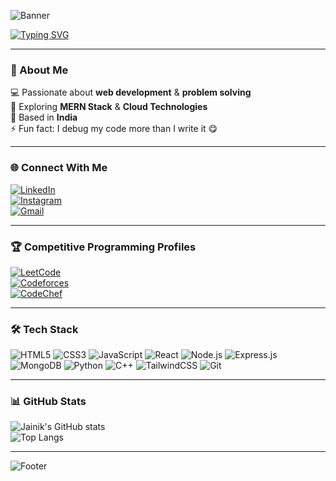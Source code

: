<!-- Banner -->
![Banner](https://capsule-render.vercel.app/api?type=waving&color=0:00c6ff,100:0072ff&height=200&section=header&text=Hey%20There%20👋%20I'm%20Jainik%20Patel&fontSize=40&fontColor=ffffff&fontAlignY=35&animation=fadeIn)

<!-- Typing Intro -->
[![Typing SVG](https://readme-typing-svg.herokuapp.com?font=Fira+Code&size=24&pause=1000&color=00c6ff&width=600&lines=Full-Stack+Developer;MERN+Stack+Learner;Competitive+Programmer;Lifelong+Tech+Explorer)](https://git.io/typing-svg)

---

### 🌟 About Me  
💻 Passionate about **web development** & **problem solving**  
🚀 Exploring **MERN Stack** & **Cloud Technologies**  
📍 Based in **India**  
⚡ Fun fact: I debug my code more than I write it 😋  

---

### 🌐 Connect With Me  
[![LinkedIn](https://img.shields.io/badge/LinkedIn-0A66C2?style=for-the-badge&logo=linkedin&logoColor=white)](https://www.linkedin.com/in/jainik-patel-91b676295/)  
[![Instagram](https://img.shields.io/badge/Instagram-E4405F?style=for-the-badge&logo=instagram&logoColor=white)](https://www.instagram.com/jainik02/)  
[![Gmail](https://img.shields.io/badge/Gmail-D14836?style=for-the-badge&logo=gmail&logoColor=white)](mailto:jainikpatelexample@gmail.com)

---

### 🏆 Competitive Programming Profiles  
[![LeetCode](https://img.shields.io/badge/LeetCode-FFA116?style=for-the-badge&logo=leetcode&logoColor=black)](https://leetcode.com/your_leetcode_username)  
[![Codeforces](https://img.shields.io/badge/Codeforces-1F8ACB?style=for-the-badge&logo=codeforces&logoColor=white)](https://codeforces.com/profile/your_codeforces_username)  
[![CodeChef](https://img.shields.io/badge/CodeChef-5B4638?style=for-the-badge&logo=codechef&logoColor=white)](https://www.codechef.com/users/your_codechef_username)  

---

### 🛠 Tech Stack  
![HTML5](https://img.shields.io/badge/HTML5-E34F26?style=for-the-badge&logo=html5&logoColor=white)
![CSS3](https://img.shields.io/badge/CSS3-1572B6?style=for-the-badge&logo=css3&logoColor=white)
![JavaScript](https://img.shields.io/badge/JavaScript-F7DF1E?style=for-the-badge&logo=javascript&logoColor=black)
![React](https://img.shields.io/badge/React-20232A?style=for-the-badge&logo=react&logoColor=61DAFB)
![Node.js](https://img.shields.io/badge/Node.js-43853D?style=for-the-badge&logo=node.js&logoColor=white)
![Express.js](https://img.shields.io/badge/Express.js-000000?style=for-the-badge&logo=express&logoColor=white)
![MongoDB](https://img.shields.io/badge/MongoDB-4EA94B?style=for-the-badge&logo=mongodb&logoColor=white)
![Python](https://img.shields.io/badge/Python-3776AB?style=for-the-badge&logo=python&logoColor=white)
![C++](https://img.shields.io/badge/C++-00599C?style=for-the-badge&logo=cplusplus&logoColor=white)
![TailwindCSS](https://img.shields.io/badge/Tailwind_CSS-38B2AC?style=for-the-badge&logo=tailwind-css&logoColor=white)
![Git](https://img.shields.io/badge/Git-F05032?style=for-the-badge&logo=git&logoColor=white)

---

### 📊 GitHub Stats  
![Jainik's GitHub stats](https://github-readme-stats.vercel.app/api?username=jainikptl&show_icons=true&theme=tokyonight)  
![Top Langs](https://github-readme-stats.vercel.app/api/top-langs/?username=jainikptl&layout=compact&theme=tokyonight)  

---

<!-- Footer -->
![Footer](https://capsule-render.vercel.app/api?type=waving&color=0:00c6ff,100:0072ff&height=120&section=footer)

